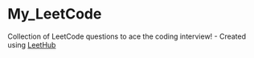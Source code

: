 # My_LeetCode
Collection of LeetCode questions to ace the coding interview! - Created using [LeetHub](https://github.com/QasimWani/LeetHub)
